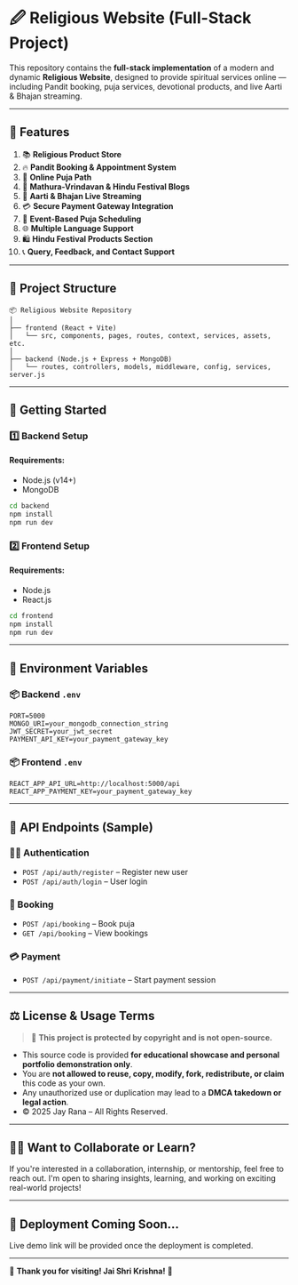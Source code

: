 # 🖉️ Religious Website (Full-Stack Project)

This repository contains the **full-stack implementation** of a modern and dynamic **Religious Website**, designed to provide spiritual services online — including Pandit booking, puja services, devotional products, and live Aarti & Bhajan streaming.

---

## 🌟 Features

1. 📚 **Religious Product Store**
2. 🔥 **Pandit Booking & Appointment System**
3. 🙏 **Online Puja Path**
4. 🚩 **Mathura-Vrindavan & Hindu Festival Blogs**
5. 🎥 **Aarti & Bhajan Live Streaming**
6. 💳 **Secure Payment Gateway Integration**
7. 📅 **Event-Based Puja Scheduling**
8. 🌐 **Multiple Language Support**
9. 🛍️ **Hindu Festival Products Section**
10. 📞 **Query, Feedback, and Contact Support**

---

## 📁 Project Structure

```
📦 Religious Website Repository
│
├── frontend (React + Vite)
│   └── src, components, pages, routes, context, services, assets, etc.
│
├── backend (Node.js + Express + MongoDB)
│   └── routes, controllers, models, middleware, config, services, server.js
```

---

## 🚀 Getting Started

### 1️⃣ Backend Setup
#### Requirements:
- Node.js (v14+)
- MongoDB

```bash
cd backend
npm install
npm run dev
```

### 2️⃣ Frontend Setup
#### Requirements:
- Node.js
- React.js

```bash
cd frontend
npm install
npm run dev
```

---

## 🔐 Environment Variables

### 📦 Backend `.env`
```
PORT=5000
MONGO_URI=your_mongodb_connection_string
JWT_SECRET=your_jwt_secret
PAYMENT_API_KEY=your_payment_gateway_key
```

### 📦 Frontend `.env`
```
REACT_APP_API_URL=http://localhost:5000/api
REACT_APP_PAYMENT_KEY=your_payment_gateway_key
```

---

## 📡 API Endpoints (Sample)

### 🧑‍💼 Authentication
- `POST /api/auth/register` – Register new user
- `POST /api/auth/login` – User login

### 🙏 Booking
- `POST /api/booking` – Book puja
- `GET /api/booking` – View bookings

### 💳 Payment
- `POST /api/payment/initiate` – Start payment session

---

## ⚖️ License & Usage Terms

> 📌 **This project is protected by copyright and is not open-source.**

- This source code is provided **for educational showcase and personal portfolio demonstration only**.
- You are **not allowed to reuse, copy, modify, fork, redistribute, or claim** this code as your own.
- Any unauthorized use or duplication may lead to a **DMCA takedown or legal action**.
- © 2025 Jay Rana – All Rights Reserved.

---

## 🙋‍♂️ Want to Collaborate or Learn?

If you're interested in a collaboration, internship, or mentorship, feel free to reach out. I'm open to sharing insights, learning, and working on exciting real-world projects!

---

## 📌 Deployment Coming Soon...

Live demo link will be provided once the deployment is completed.

---

🔰 **Thank you for visiting! Jai Shri Krishna!** 🔰
